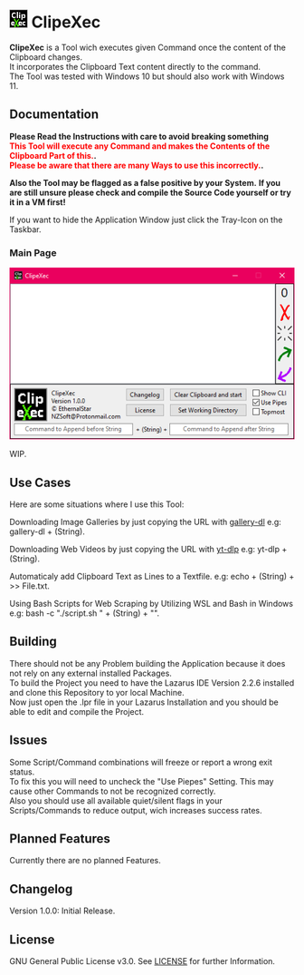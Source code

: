 # ![Logo](https://github.com/EthernalStar/ClipeXec/blob/main/Icon.png?raw=true) ClipeXec

**ClipeXec** is a Tool wich executes given Command once the content of the Clipboard changes.  
It incorporates the Clipboard Text content directly to the command.  
The Tool was tested with Windows 10 but should also work with Windows 11.  
  

## Documentation

**Please Read the Instructions with care to avoid breaking something**  
**<span style="color:red">This Tool will execute any Command and makes the Contents of the Clipboard Part of this.</span>.**  
**<span style="color:red">Please be aware that there are many Ways to use this incorrectly.</span>.**  
  
**Also the Tool may be flagged as a false positive by your System.**
**If you are still unsure please check and compile the Source Code yourself or try it in a VM first!**  
  
If you want to hide the Application Window just click the Tray-Icon on the Taskbar.  
  
### Main Page

![Main Page Screenshot](https://github.com/EthernalStar/ClipeXec/blob/main/Images/ClipeXec%2001.png?raw=true)  

WIP.  
  
## Use Cases

Here are some situations where I use this Tool:  

Downloading Image Galleries by just copying the URL with [gallery-dl](https://github.com/mikf/gallery-dl) e.g: gallery-dl + (String).  

Downloading Web Videos by just copying the URL with [yt-dlp](https://github.com/yt-dlp/yt-dlp) e.g: yt-dlp + (String).  

Automaticaly add Clipboard Text as Lines to a Textfile. e.g: echo + (String) + >> File.txt.

Using Bash Scripts for Web Scraping by Utilizing WSL and Bash in Windows e.g: bash -c "./script.sh " + (String) + "".  
  

## Building

There should not be any Problem building the Application because it does not rely on any external installed Packages.  
To build the Project you need to have the Lazarus IDE Version 2.2.6 installed and clone this Repository to yor local Machine.  
Now just open the .lpr file in your Lazarus Installation and you should be able to edit and compile the Project.  
  

## Issues

Some Script/Command combinations will freeze or report a wrong exit status.  
To fix this you will need to uncheck the "Use Piepes" Setting. This may cause other Commands to not be recognized correctly.  
Also you should use all available quiet/silent flags in your Scripts/Commands to reduce output, wich increases success rates.  
  

## Planned Features

Currently there are no planned Features.  
  

## Changelog

Version 1.0.0: Initial Release.  
  

## License

GNU General Public License v3.0. See [LICENSE](https://github.com/EthernalStar/ClipeXec/blob/main/LICENSE) for further Information.
